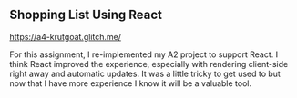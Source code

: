 ## Shopping List Using React

https://a4-krutgoat.glitch.me/

For this assignment, I re-implemented my A2 project to support React. I think React improved the experience, especially with rendering client-side right away and automatic updates. It was a little tricky to get used to but now that I have more experience I know it will be a valuable tool.

